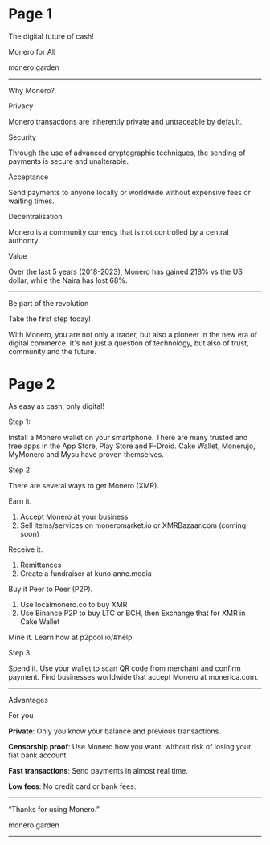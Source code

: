 # Page 1

The digital future of cash!

Monero for All

monero.garden

---

Why Monero?

Privacy

Monero transactions are inherently private and 
untraceable by default.

Security

Through the use of advanced cryptographic 
techniques, the sending of payments is 
secure and unalterable.

Acceptance

Send payments to anyone locally or 
worldwide without expensive fees or 
waiting times.

Decentralisation

Monero is a community currency that is not 
controlled by a central authority.

Value

Over the last 5 years (2018-2023), Monero
has gained 218% vs the US dollar, while the 
Naira has lost 68%.

---

Be part of the revolution

Take the first step today!

With Monero, you are not only a trader, but 
also a pioneer in the new era of digital 
commerce. It's not just a question of 
technology, but also of trust, community 
and the future.

# Page 2

As easy as cash, only digital!

Step 1:

Install a Monero wallet on your smartphone. 
There are many trusted and free apps in the
App Store, Play Store and F-Droid. 
Cake Wallet, Monerujo, MyMonero and 
Mysu have proven themselves.

Step 2: 

There are several ways to get Monero (XMR).

Earn it.
1) Accept Monero at your business
2) Sell items/services on moneromarket.io 
   or XMRBazaar.com (coming soon)

Receive it.
1) Remittances
2) Create a fundraiser at kuno.anne.media
	
Buy it Peer to Peer (P2P).
1) Use localmonero.co to buy XMR
2) Use Binance P2P to buy LTC or BCH, 
   then Exchange that for XMR in Cake Wallet
   
Mine it. Learn how at p2pool.io/#help

Step 3: 

Spend it. Use your wallet to scan QR code 
from merchant and confirm payment. Find 
businesses worldwide that accept Monero at 
monerica.com.

---

Advantages

For you

**Private**: Only you know your balance and previous transactions.

**Censorship proof**: Use Monero how you want, without risk of losing your fiat bank account.

**Fast transactions**: Send payments in almost real time.

**Low fees**: No credit card or bank fees.

---

“Thanks for using Monero.”

monero.garden

---
